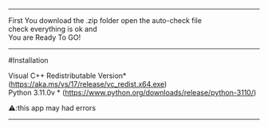 ____________________________________________________________________________
First You download the .zip folder open the auto-check file                
check everything is ok and                                                 
You are Ready To GO!                                                         
______________________________________________________________________________
#Installation 

 Visual C++ Redistributable Version* (https://aka.ms/vs/17/release/vc_redist.x64.exe)                                                                        
 Python 3.11.0v * (https://www.python.org/downloads/release/python-3110/)

 ⚠️:this app may had errors

 _________________________________________________________________________________
